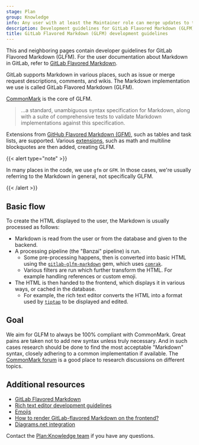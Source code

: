 ```yaml
---
stage: Plan
group: Knowledge
info: Any user with at least the Maintainer role can merge updates to this content. For details, see https://docs.gitlab.com/development/development_processes/#development-guidelines-review.
description: Development guidelines for GitLab Flavored Markdown (GLFM).
title: GitLab Flavored Markdown (GLFM) development guidelines
---
```


<!-- vale gitlab_base.GitLabFlavoredMarkdown = NO -->

This and neighboring pages contain developer guidelines for GitLab Flavored Markdown (GLFM).
For the user documentation about Markdown in GitLab, refer to
[GitLab Flavored Markdown](../../user/markdown.md).

GitLab supports Markdown in various places, such as issue or merge request descriptions, comments, and wikis.
The Markdown implementation we use is called
GitLab Flavored Markdown (GLFM).

[CommonMark](https://spec.commonmark.org/current/) is the core of GLFM.

> ...a standard, unambiguous syntax specification for Markdown, along with a suite of comprehensive tests to validate Markdown implementations against this specification.

Extensions from [GitHub Flavored Markdown (GFM)](https://github.github.com/gfm/), such as tables and task lists, are supported.
Various [extensions](../../user/markdown.md#differences-with-standard-markdown), such as math and multiline
blockquotes are then added, creating GLFM.

{{< alert type="note" >}}

In many places in the code, we use `gfm` or `GFM`. In those cases, we're usually
referring to the Markdown in general, not specifically GLFM.

{{< /alert >}}

## Basic flow

To create the HTML displayed to the user, the Markdown is usually processed as follows:

- Markdown is read from the user or from the database and given to the backend.
- A processing pipeline (the "Banzai" pipeline) is run.
  - Some pre-processing happens, then is converted into basic HTML using the
    [`gitlab-glfm-markdown`](https://gitlab.com/gitlab-org/ruby/gems/gitlab-glfm-markdown) gem, which uses [`comrak`](https://github.com/kivikakk/comrak).
  - Various filters are run which further transform the HTML. For example handling
    references or custom emoji.
- The HTML is then handed to the frontend, which displays it in various ways, or cached in the database.
  - For example, the rich text editor converts the HTML into a format used by [`tiptap`](https://tiptap.dev/product/editor) to be displayed and edited.

## Goal

We aim for GLFM to always be 100% compliant with CommonMark.
Great pains are taken not to add new syntax unless truly necessary.
And in such cases research should be done to find the most
acceptable "Markdown" syntax, closely adhering to a common implementation if available.
The [CommonMark forum](https://talk.commonmark.org) is a good place to research discussions on different topics.

## Additional resources

- [GitLab Flavored Markdown](../../user/markdown.md)
- [Rich text editor development guidelines](../fe_guide/content_editor.md)
- [Emojis](../fe_guide/emojis.md)
- [How to render GitLab-flavored Markdown on the frontend?](../fe_guide/frontend_faq.md#10-how-to-render-gitlab-flavored-markdown)
- [Diagrams.net integration](../fe_guide/diagrams_net_integration.md)

Contact the [Plan:Knowledge team](https://handbook.gitlab.com/handbook/engineering/development/dev/plan/knowledge/) if you have any questions.

